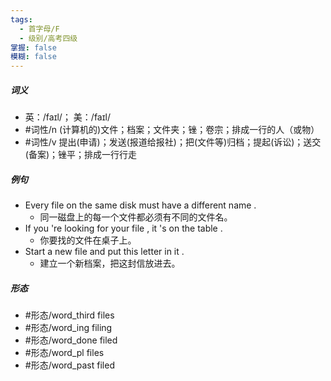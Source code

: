 ```yaml
---
tags:
  - 首字母/F
  - 级别/高考四级
掌握: false
模糊: false
---
```

##### 词义
- 英：/faɪl/； 美：/faɪl/
- #词性/n  (计算机的)文件；档案；文件夹；锉；卷宗；排成一行的人（或物）
- #词性/v  提出(申请)；发送(报道给报社)；把(文件等)归档；提起(诉讼)；送交(备案)；锉平；排成一行行走
##### 例句
- Every file on the same disk must have a different name .
	- 同一磁盘上的每一个文件都必须有不同的文件名。
- If you 're looking for your file , it 's on the table .
	- 你要找的文件在桌子上。
- Start a new file and put this letter in it .
	- 建立一个新档案，把这封信放进去。
##### 形态
- #形态/word_third files
- #形态/word_ing filing
- #形态/word_done filed
- #形态/word_pl files
- #形态/word_past filed
